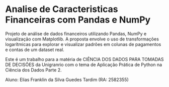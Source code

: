 # Analise de Caracteristicas Financeiras com Pandas e NumPy
 Projeto de análise de dados financeiros utilizando Pandas, NumPy e visualização com Matplotlib. A proposta envolve o uso de transformações logarítmicas para explorar e visualizar padrões em colunas de pagamentos e contas de um dataset real.

Este é um trabalho para a matéria de CIÊNCIA DOS DADOS PARA TOMADAS DE DECISÕES da Unigranrio com o tema de Aplicação Prática de Python na Ciência dos Dados Parte 2.

Aluno: Elias Franklin da Silva Guedes Tardim (RA: 2582355)
